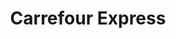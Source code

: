 ---
title: "Carrefour Express"
url: /ciudad-autonoma-de-buenos-aires/carrefour-express-avenida-raul-scalabrini-ortiz/
shop: Lebensmittel
---